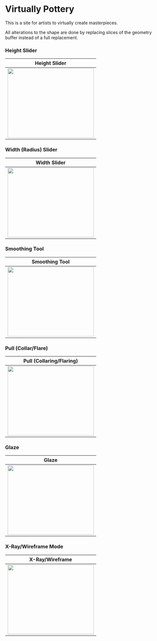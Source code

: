 # Virtually Pottery

This is a site for artists to virtually create masterpieces.

All alterations to the shape are done by replacing slices of the geometry buffer instead of a full replacement.

### Height Slider
| Height Slider |
| :--: |
| <img src="https://user-images.githubusercontent.com/38144750/90824398-5fcf8a80-e305-11ea-997b-36d45d529223.gif" width=278.5 height=225> |


### Width (Radius) Slider
| Width Slider |
| :--: |
| <img src="https://user-images.githubusercontent.com/38144750/90824401-61994e00-e305-11ea-8afb-91539d6bd63d.gif" width=278.5 height=225> |


### Smoothing Tool
| Smoothing Tool |
| :--: |
| <img src="https://user-images.githubusercontent.com/38144750/90825088-6f030800-e306-11ea-8c65-423bb7b52bc5.gif" width=278.5 height=225> |

### Pull (Collar/Flare)
| Pull (Collaring/Flaring) |
| :--: |
| <img src="https://user-images.githubusercontent.com/38144750/90824850-061b9000-e306-11ea-8894-f57982de9b5f.gif" width=278.5 height=225> |


### Glaze
| Glaze |
| :--: |
| <img src="https://user-images.githubusercontent.com/38144750/90824412-64943e80-e305-11ea-88f9-17e2cb8dd5f7.gif" width=278.5 height=225> |


### X-Ray/Wireframe Mode
| X-Ray/Wireframe |
| :--: |
| <img src="https://user-images.githubusercontent.com/38144750/90824417-652cd500-e305-11ea-8f54-d4f02dc9768b.gif" width=278.5 height=225> |
